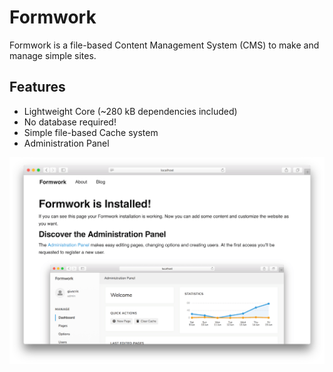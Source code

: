 # Formwork
Formwork is a file-based Content Management System (CMS) to make and manage simple sites.

## Features
 * Lightweight Core (~280 kB dependencies included)
 * No database required!
 * Simple file-based Cache system
 * Administration Panel

![](assets/images/formwork.png)
